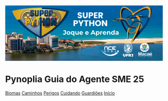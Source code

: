 <!---
Open Source program Pynoplia - Copyright © 2024  Carlo Oliveira** <carlo@nce.ufrj.br>,
PDX-License-Identifier:** `GNU General Public License v3.0 or later <http://is.gd/3Udt>`_.
-->
[![SME 25 Logo](../../_media/SuperPySMEM.png)](http://superpython_jogos.activufrj.nce.ufrj.br/)

# Pynoplia Guia do Agente SME 25 <small><span class="curversion"></span></small>

[Biomas](biomas.md)
[Caminhos](caminhos.md)
[Perigos](perigos.md)
[Cuidando](cuidando.md)
[Guardiões](guardando.md)
[Início](inicial.md)
